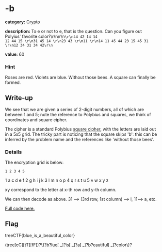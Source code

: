 # -b

**category:** Crypto

**description:** To e or not to e, that is the question. Can you figure out Polyius' favorite color?\r\n\r\n<code>\r\n44 42 14 14 12 44 15 \r\n31 45 14 \r\n23 43 \r\n11 \r\n14 11 45 44 23 15 45 31 \r\n12 34 31 34 42\r\n</code>

**value:** 60


### Hint ###

Roses are red. Violets are blue. Without those bees. A square can finally be formed.


## Write-up

We see that we are given a series of 2-digit numbers, all of which are between 1 and 5; note the reference to Polybius and squares, we think of coordinates and square cipher.

The cipher is a standard Polybius [square cipher](https://en.wikipedia.org/wiki/Polybius_square), with the letters are laid out in a 5x5 grid. The tricky part is noticing that the square skips 'b': this can be inferred by the problem name and the references like 'without those bees'.

### Details ###


The encryption grid is below:


    1 2 3 4 5

  1 a c d e f
  2 g h i j k
  3 l m n o p
  4 q r s t u
  5 v w x y z


xy correspond to the letter at x-th row and y-th column.


We can then decode as above. 31 --> (3rd row, 1st column) --> l, 11--> a, etc.


[Full code here.](debug/-b_explained.py)


## Flag

treeCTF{blue_is_a_beautiful_color}

(tree[cC][tT][fF])?\\{?b?lue[ _]?is[ _]?a[ _]?b?eautiful[ _]?color\\}?
